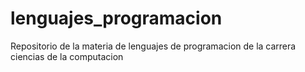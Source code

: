 # lenguajes_programacion
Repositorio de la materia de lenguajes de programacion de la carrera ciencias de la computacion
